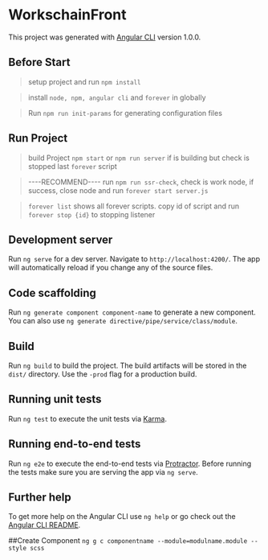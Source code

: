 # WorkschainFront

This project was generated with [Angular CLI](https://github.com/angular/angular-cli) version 1.0.0.
## Before Start
> setup project and run `npm install`

> install `node, npm, angular cli` and `forever` in globally 

> Run `npm run init-params` for generating configuration files

## Run Project

> build Project  `npm start` or `npm run server` if is building
but check is stopped last `forever` script

> ----RECOMMEND---- run `npm run ssr-check`, check is work node, if success, close node and 
run `forever start server.js`

> `forever list` shows all forever scripts. copy id of script and run
`forever stop {id}` to stopping listener  

## Development server

Run `ng serve` for a dev server. Navigate to `http://localhost:4200/`. The app will automatically reload if you change any of the source files.

## Code scaffolding

Run `ng generate component component-name` to generate a new component. You can also use `ng generate directive/pipe/service/class/module`.

## Build

Run `ng build` to build the project. The build artifacts will be stored in the `dist/` directory. Use the `-prod` flag for a production build.

## Running unit tests

Run `ng test` to execute the unit tests via [Karma](https://karma-runner.github.io).

## Running end-to-end tests

Run `ng e2e` to execute the end-to-end tests via [Protractor](http://www.protractortest.org/).
Before running the tests make sure you are serving the app via `ng serve`.

## Further help

To get more help on the Angular CLI use `ng help` or go check out the [Angular CLI README](https://github.com/angular/angular-cli/blob/master/README.md).

##Create Component
`ng g c componentname --module=modulname.module --style scss`
